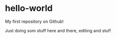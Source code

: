 # hello-world
My first repository on Github!


Just doing som stuff here and there, editing and stuf!
